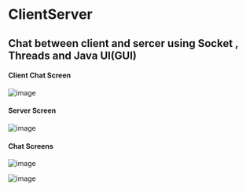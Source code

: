 # ClientServer

## Chat between client and sercer using Socket , Threads and Java UI(GUI)

#### Client Chat Screen

![image](https://github.com/ZeinabAbdien00/Client-Server/assets/105871085/316447c7-e6fe-492b-bf86-0dbaa6329d91)

#### Server Screen

![image](https://github.com/ZeinabAbdien00/Client-Server/assets/105871085/b818854b-8446-4b70-b93b-08b2ea9138ce)

#### Chat Screens

![image](https://github.com/ZeinabAbdien00/Client-Server/assets/105871085/dfcee7c7-f314-4966-9cbe-69dc3dbf2c4d)

![image](https://github.com/ZeinabAbdien00/Client-Server/assets/105871085/c150912e-cf12-4f68-83e8-b5c6a794df22)



